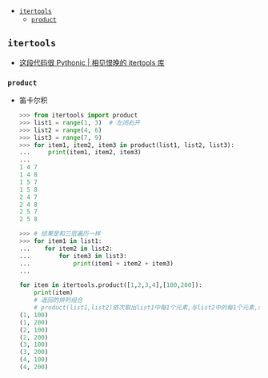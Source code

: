 - [`itertools`](#itertools)
  - [`product`](#product)

## `itertools`

- [这段代码很 Pythonic | 相见恨晚的 itertools 库](https://mp.weixin.qq.com/s/DIe1vug5bkuou77mXvAk8Q)

### `product`

- 笛卡尔积

  ```py
  >>> from itertools import product
  >>> list1 = range(1, 3)  # 左闭右开
  >>> list2 = range(4, 6)
  >>> list3 = range(7, 9)
  >>> for item1, item2, item3 in product(list1, list2, list3):
  ...     print(item1, item2, item3)
  ...
  1 4 7
  1 4 8
  1 5 7
  1 5 8
  2 4 7
  2 4 8
  2 5 7
  2 5 8

  >>> # 结果是和三层遍历一样
  >>> for item1 in list1:
  ...    for item2 in list2:
  ...        for item3 in list3:
  ...            print(item1 + item2 + item3)
  ...

  for item in itertools.product([1,2,3,4],[100,200]):
      print(item)
      # 返回的排列组合
      #​ product(list1,list2)依次取出list1中每1个元素,与list2中的每1个元素,组成元组,将所有元组组合成一个列表返回.
  (1, 100)
  (1, 200)
  (2, 100)
  (2, 200)
  (3, 100)
  (3, 200)
  (4, 100)
  (4, 200)
  ```
